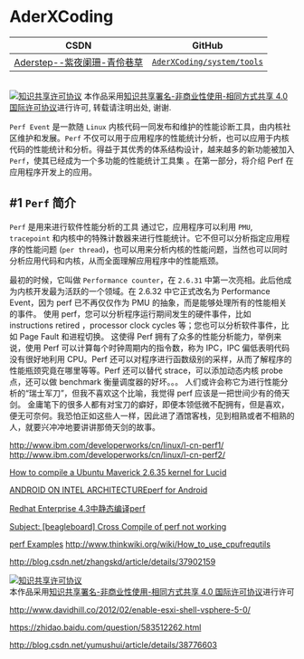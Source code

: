 AderXCoding
=======

| CSDN | GitHub |
|:----:|:------:|
| [Aderstep--紫夜阑珊-青伶巷草](http://blog.csdn.net/gatieme) | [`AderXCoding/system/tools`](https://github.com/gatieme/AderXCoding/tree/master/system/tools) |


<br>
<a rel="license" href="http://creativecommons.org/licenses/by-nc-sa/4.0/"><img alt="知识共享许可协议" style="border-width:0" src="https://i.creativecommons.org/l/by-nc-sa/4.0/88x31.png" /></a>
本作品采用<a rel="license" href="http://creativecommons.org/licenses/by-nc-sa/4.0/">知识共享署名-非商业性使用-相同方式共享 4.0 国际许可协议</a>进行许可, 转载请注明出处, 谢谢.
<br>



`Perf Event` 是一款随 `Linux` 内核代码一同发布和维护的性能诊断工具，由内核社区维护和发展。`Perf` 不仅可以用于应用程序的性能统计分析，也可以应用于内核代码的性能统计和分析。得益于其优秀的体系结构设计，越来越多的新功能被加入 `Perf`，使其已经成为一个多功能的性能统计工具集 。在第一部分，将介绍 Perf 在应用程序开发上的应用。


#1	`Perf` 简介
-------

`Perf` 是用来进行软件性能分析的工具
通过它，应用程序可以利用 `PMU`, `tracepoint` 和内核中的特殊计数器来进行性能统计。它不但可以分析指定应用程序的性能问题 (`per thread`)，也可以用来分析内核的性能问题，当然也可以同时分析应用代码和内核，从而全面理解应用程序中的性能瓶颈。

最初的时候，它叫做 `Performance counter`，在 `2.6.31` 中第一次亮相。此后他成为内核开发最为活跃的一个领域。在 2.6.32 中它正式改名为 Performance Event，因为 perf 已不再仅仅作为 PMU 的抽象，而是能够处理所有的性能相关的事件。
使用 perf，您可以分析程序运行期间发生的硬件事件，比如 instructions retired ，processor clock cycles 等；您也可以分析软件事件，比如 Page Fault 和进程切换。
这使得 Perf 拥有了众多的性能分析能力，举例来说，使用 Perf 可以计算每个时钟周期内的指令数，称为 IPC，IPC 偏低表明代码没有很好地利用 CPU。Perf 还可以对程序进行函数级别的采样，从而了解程序的性能瓶颈究竟在哪里等等。Perf 还可以替代 strace，可以添加动态内核 probe 点，还可以做 benchmark 衡量调度器的好坏。。。
人们或许会称它为进行性能分析的“瑞士军刀”，但我不喜欢这个比喻，我觉得 perf 应该是一把世间少有的倚天剑。
金庸笔下的很多人都有对宝刀的癖好，即便本领低微不配拥有，但是喜欢，便无可奈何。我恐怕正如这些人一样，因此进了酒馆客栈，见到相熟或者不相熟的人，就要兴冲冲地要讲讲那倚天剑的故事。



http://www.ibm.com/developerworks/cn/linux/l-cn-perf1/
http://www.ibm.com/developerworks/cn/linux/l-cn-perf2/

[How to compile a Ubuntu Maverick 2.6.35 kernel for Lucid](http://blog.avirtualhome.com/how-to-compile-a-ubuntu-2-6-35-kernel-for-lucid/)

[ANDROID ON INTEL ARCHITECTUREperf for Android](http://blog.chinaunix.net/uid-7179692-id-3757828.html)

[Redhat Enterprise 4.3中静态编译perf](http://blog.csdn.net/justlinux2010/article/details/15340261)

[Subject: [beagleboard] Cross Compile of perf not working](http://git.net/ml/beagleboard/2013-02/msg00175.html)

[perf Examples](http://www.brendangregg.com/perf.html)
http://www.thinkwiki.org/wiki/How_to_use_cpufrequtils

http://blog.csdn.net/zhangskd/article/details/37902159


<a rel="license" href="http://creativecommons.org/licenses/by-nc-sa/4.0/"><img alt="知识共享许可协议" style="border-width:0" src="https://i.creativecommons.org/l/by-nc-sa/4.0/88x31.png" /></a>
<br>
本作品采用<a rel="license" href="http://creativecommons.org/licenses/by-nc-sa/4.0/">知识共享署名-非商业性使用-相同方式共享 4.0 国际许可协议</a>进行许可


http://www.davidhill.co/2012/02/enable-esxi-shell-vsphere-5-0/


https://zhidao.baidu.com/question/583512262.html

http://blog.csdn.net/yumushui/article/details/38776603

